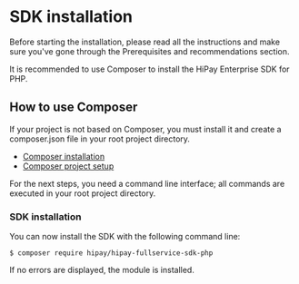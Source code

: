 # SDK installation

Before starting the installation, please read all the instructions and make sure you've gone through the Prerequisites and recommendations section.

It is recommended to use Composer to install the HiPay Enterprise SDK for PHP.

## How to use Composer

If your project is not based on Composer, you must install it and create a composer.json file in your root project directory.

+ [Composer installation](https://getcomposer.org/doc/00-intro.md)
+ [Composer project setup](https://getcomposer.org/doc/01-basic-usage.md#composer-json-project-setup)

For the next steps, you need a command line interface; all commands are executed in your root project directory.

### SDK installation

You can now install the SDK with the following command line:

```
$ composer require hipay/hipay-fullservice-sdk-php
```

If no errors are displayed, the module is installed.
